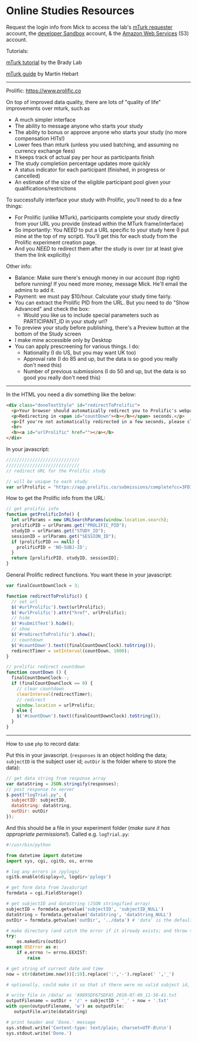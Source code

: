 # Online Studies Resources

Request the login info from Mick to access the lab's [mTurk requester](https://www.mturk.com/) account, the [developer Sandbox](https://requester.mturk.com/developer/sandbox) account, & the [Amazon Web Services](https://aws.amazon.com/s3/) (S3) account.

Tutorials:

[mTurk tutorial](https://bradylab.ucsd.edu/ttt/) by the Brady Lab

[mTurk guide](https://docs.google.com/document/d/17HgAWTeI6qZl8vzXzXXjQFKFTDcrR_ggbuP0eYqK2EE/edit) by Martin Hebart

-----

Prolific:
https://www.prolific.co

On top of improved data quality, there are lots of "quality of life" improvements over mturk, such as

* A much simpler interface
* The ability to message anyone who starts your study
* The ability to bonus or approve anyone who starts your study (no more compensation HITs!)
* Lower fees than mturk (unless you used batching, and assuming no currency exchange fees)
* It keeps track of actual pay per hour as participants finish
* The study completion percentage updates more quickly
* A status indicator for each participant (finished, in progress or cancelled)
* An estimate of the size of the eligible participant pool given your qualifications/restrictions

To successfully interface your study with Prolific, you'll need to do a few things:

* For Prolific (unlike MTurk), participants complete your study directly from your URL you provide (instead within the MTurk frame/interface)
* So importantly: You *NEED* to put a URL specific to your study here (I put mine at the top of my script). You'll get this for each study from the Prolific experiment creation page.
* And you *NEED* to redirect them after the study is over (or at least give them the link explicitly)

Other info:

* Balance: Make sure there's enough money in our account (top right) before running! If you need more money, message Mick. He'll email the admins to add it.
* Payment: we must pay $10/hour. Calculate your study time fairly.
* You can extract the Prolific PID from the URL. But you need to do "Show Advanced" and check the box:
  * Would you like us to include special parameters such as PARTICIPANT_ID in your study url?
* To preview your study before publishing, there's a Preview button at the bottom of the Study screen
* I make mine accessible only by Desktop
* You can apply prescreening for various things. I do:
  * Nationality (I do US, but you may want UK too)
  * Approval rate (I do 85 and up, but the data is so good you really don't need this)
  * Number of previous submissions (I do 50 and up, but the data is so good you really don't need this)

-----

In the HTML you need a div something like the below:

```HTML
<div class="doneTextStyle" id="redirectToProlific">
  <p>Your browser should automatically redirect you to Prolific's webpage where you will be given a completion code.</p>
  <p>Redirecting in <span id="countDown"><b></b></span> seconds.</p>
  <p>If you're not automatically redirected in a few seconds, please click the below link, or copy and paste the address into your web browser:
  <br>
  <b><a id="urlProlific" href=""></a></b>
</div>
```

In your javascript:

```JavaScript
////////////////////////////
////////////////////////////
// redirect URL for the Prolific study

// will be unique to each study
var urlProlific = "https://app.prolific.co/submissions/complete?cc=3FD109C6";
```

How to get the Prolific info from the URL:

```JavaScript
// get prolific info
function getProlificInfo() {
  let urlParams = new URLSearchParams(window.location.search);
  prolificPID = urlParams.get("PROLIFIC_PID");
  studyID = urlParams.get("STUDY_ID");
  sessionID = urlParams.get("SESSION_ID");
  if (prolificPID == null) {
    prolificPID = 'NO-SUBJ-ID';
  }
  return [prolificPID, studyID, sessionID];
}
```

General Prolific redirect functions. You want these in your javascript:

```JavaScript
var finalCountDownClock = 3;

function redirectToProlific() {
  // set url
  $('#urlProlific').text(urlProlific);
  $('#urlProlific').attr("href", urlProlific);
  // hide
  $('#submitText').hide();
  // show
  $('#redirectToProlific').show();
  // countdown
  $('#countDown').text((finalCountDownClock).toString());
  redirectTimer = setInterval(countDown, 1000);
}

// prolific redirect countdown
function countDown () {
  finalCountDownClock--;
  if (finalCountDownClock == 0) {
    // clear countdown
    clearInterval(redirectTimer);
    // redirect
    window.location = urlProlific;
  } else {
    $('#countDown').text((finalCountDownClock).toString());
  }
}
```

-----

How to use `php` to record data:

Put this in your javascript. (`responses` is an object holding the data; `subjectID` is the subject user id; `outDir` is the folder where to store the data):

```JavaScript
// get data string from response array
var dataString = JSON.stringify(responses);
// post response to server
$.post("logTrial.py", {
  subjectID: subjectID,
  dataString: dataString,
  outDir: outDir
});
```

And this should be a file in your experiment folder (*make sure it has appropriate permissions!*). Called e.g. `logTrial.py`:

```python
#!/usr/bin/python

from datetime import datetime
import sys, cgi, cgitb, os, errno

# log any errors in /pylogs/
cgitb.enable(display=0, logdir='pylogs')

# get form data from JavaScript
formdata = cgi.FieldStorage()

# get subjectID and dataString (JSON stringified array)
subjectID = formdata.getvalue('subjectID', 'subjectID_NULL')
dataString = formdata.getvalue('dataString', 'dataString_NULL')
outDir = formdata.getvalue('outDir', '../data') # 'data' is the default directory

# make directory (and catch the error if it already exists; and throw the error if there is another issue besides it not existing, e.g. file permissions)
try:
    os.makedirs(outDir)
except OSError as e:
    if e.errno != errno.EEXIST:
        raise

# get string of current date and time
now = str(datetime.now())[:19].replace(':','-').replace(' ','_')

# optionally, could make it so that if there were no valid subject id, include date/time, but not otherwise

# write file in /data/ as 'A989SDF67SDFA5_2018-07-09_11-56-41.txt
outputFilename = outDir + '/' + subjectID + '_' + now + '.txt'
with open(outputFilename, 'w') as outputFile:
   outputFile.write(dataString)

# print header and 'Done.' message
sys.stdout.write('Content-type: text/plain; charset=UTF-8\n\n')
sys.stdout.write('Done.')
```
